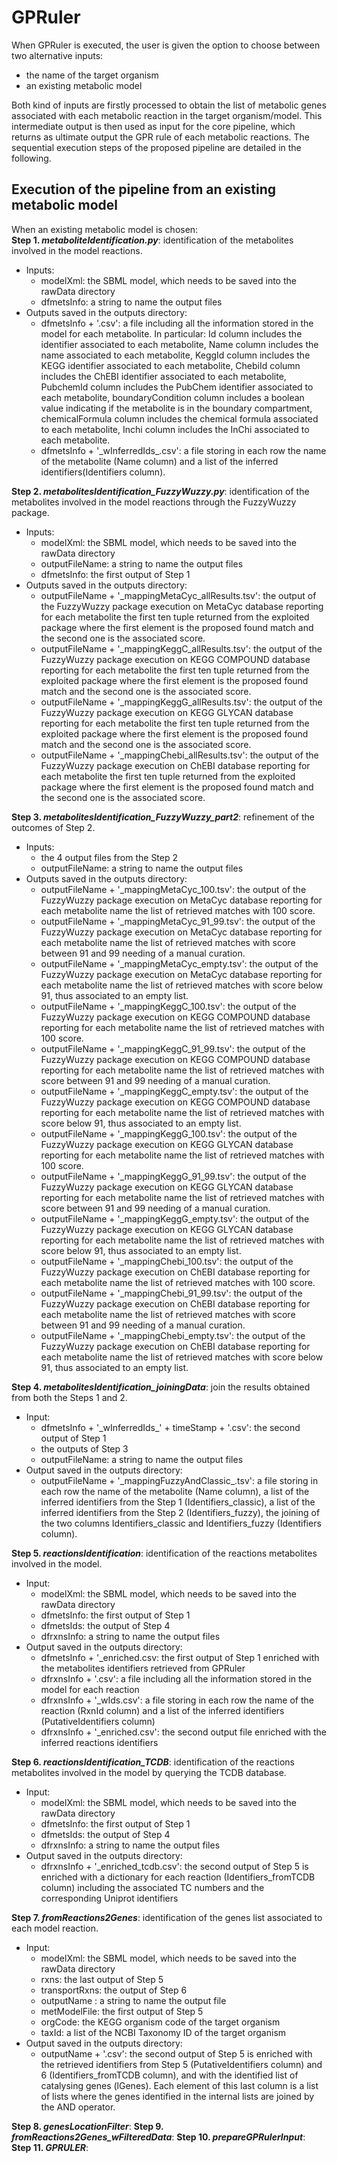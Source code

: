 # GPRuler

When GPRuler is executed, the user is given the option to choose between two alternative inputs:
* the name of the target organism
* an existing metabolic model

Both kind of inputs are firstly processed to obtain the list of metabolic genes associated with each metabolic reaction in the target organism/model. This intermediate output is then used as input for the core pipeline, which returns as ultimate output the GPR rule of each metabolic reactions.
The sequential execution steps of the proposed pipeline are detailed in the following.  

## Execution of the pipeline from an existing metabolic model
When an existing metabolic model is chosen:  
**Step 1. *metaboliteIdentification.py***: identification of the metabolites involved in the model reactions.
 * Inputs:
   * modelXml: the SBML model, which needs to be saved into the rawData directory
   * dfmetsInfo: a string to name the output files
 * Outputs saved in the outputs directory:
   * dfmetsInfo + \'.csv\': a file including all the information stored in the model for each metabolite. In particular: Id column includes the identifier associated to each metabolite, Name column includes the name associated to each metabolite, KeggId column includes the KEGG identifier associated to each metabolite, ChebiId  column includes the ChEBI identifier associated to each metabolite, PubchemId column includes the PubChem identifier associated to each metabolite, boundaryCondition column includes a boolean value indicating if the metabolite is in the boundary compartment, chemicalFormula column includes the chemical formula associated to each metabolite, Inchi column includes the InChi associated to each metabolite.
   * dfmetsInfo + \'\_wInferredIds\_.csv\': a file storing in each row the name of the metabolite (Name column) and a list of the inferred identifiers(Identifiers column).

**Step 2. *metabolitesIdentification_FuzzyWuzzy.py***: identification of the metabolites involved in the model reactions through the FuzzyWuzzy package.
* Inputs:
   * modelXml: the SBML model, which needs to be saved into the rawData directory
   * outputFileName: a string to name the output files
   * dfmetsInfo: the first output of Step 1
 * Outputs saved in the outputs directory:
   * outputFileName + \'\_mappingMetaCyc\_allResults.tsv\': the output of the FuzzyWuzzy package execution on MetaCyc database reporting for each metabolite the first ten tuple returned from the exploited package where the first element is the proposed found match and the second one is the associated score.
   * outputFileName + \'\_mappingKeggC\_allResults.tsv\': the output of the FuzzyWuzzy package execution on KEGG COMPOUND database reporting for each metabolite the first ten tuple returned from the exploited package where the first element is the proposed found match and the second one is the associated score.
   * outputFileName + \'\_mappingKeggG\_allResults.tsv\': the output of the FuzzyWuzzy package execution on KEGG GLYCAN database reporting for each metabolite the first ten tuple returned from the exploited package where the first element is the proposed found match and the second one is the associated score.
   * outputFileName + \'\_mappingChebi\_allResults.tsv\': the output of the FuzzyWuzzy package execution on ChEBI database reporting for each metabolite the first ten tuple returned from the exploited package where the first element is the proposed found match and the second one is the associated score.  

**Step 3. *metabolitesIdentification_FuzzyWuzzy_part2***: refinement of the outcomes of Step 2.
  * Inputs:
    * the 4 output files from the Step 2
    * outputFileName: a string to name the output files
  * Outputs saved in the outputs directory:
    * outputFileName + \'\_mappingMetaCyc\_100.tsv\': the output of the FuzzyWuzzy package execution on MetaCyc database reporting for each metabolite name the list of retrieved matches with 100 score.
    * outputFileName + \'\_mappingMetaCyc_91_99.tsv\': the output of the FuzzyWuzzy package execution on MetaCyc database reporting for each metabolite name the list of retrieved matches with score between 91 and 99 needing of a manual curation.
    * outputFileName + \'\_mappingMetaCyc_empty.tsv\': the output of the FuzzyWuzzy package execution on MetaCyc database reporting for each metabolite name the list of retrieved matches with score below 91, thus associated to an empty list.
    * outputFileName + \'\_mappingKeggC\_100.tsv\': the output of the FuzzyWuzzy package execution on KEGG COMPOUND database reporting for each metabolite name the list of retrieved matches with 100 score.
    * outputFileName + \'\_mappingKeggC\_91\_99.tsv\': the output of the FuzzyWuzzy package execution on KEGG COMPOUND database reporting for each metabolite name the list of retrieved matches with score between 91 and 99 needing of a manual curation.
    * outputFileName + \'\_mappingKeggC\_empty.tsv\': the output of the FuzzyWuzzy package execution on KEGG COMPOUND database reporting for each metabolite name the list of retrieved matches with score below 91, thus associated to an empty list.
    * outputFileName + \'\_mappingKeggG\_100.tsv\': the output of the FuzzyWuzzy package execution on KEGG GLYCAN database reporting for each metabolite name the list of retrieved matches with 100 score.
    * outputFileName + \'\_mappingKeggG\_91\_99.tsv\': the output of the FuzzyWuzzy package execution on KEGG GLYCAN database reporting for each metabolite name the list of retrieved matches with score between 91 and 99 needing of a manual curation.
    * outputFileName + \'\_mappingKeggG\_empty.tsv\': the output of the FuzzyWuzzy package execution on KEGG GLYCAN database reporting for each metabolite name the list of retrieved matches with score below 91, thus associated to an empty list.
    * outputFileName + \'\_mappingChebi\_100.tsv\': the output of the FuzzyWuzzy package execution on ChEBI database reporting for each metabolite name the list of retrieved matches with 100 score.
    * outputFileName + \'\_mappingChebi\_91\_99.tsv\': the output of the FuzzyWuzzy package execution on ChEBI database reporting for each metabolite name the list of retrieved matches with score between 91 and 99 needing of a manual curation.
    * outputFileName + \'\_mappingChebi\_empty.tsv\': the output of the FuzzyWuzzy package execution on ChEBI database reporting for each metabolite name the list of retrieved matches with score below 91, thus associated to an empty list.

**Step 4. *metabolitesIdentification_joiningData***: join the results obtained from both the Steps 1 and 2.
  * Input:
    * dfmetsInfo + \'\_wInferredIds\_\' + timeStamp + \'.csv\': the second output of Step 1
    * the outputs of Step 3
    * outputFileName: a string to name the output files
  * Output saved in the outputs directory:
    * outputFileName + \'\_mappingFuzzyAndClassic\_.tsv\': a file storing in each row the name of the metabolite (Name column), a list of the inferred identifiers from the Step 1 (Identifiers_classic), a list of the inferred identifiers from the Step 2 (Identifiers_fuzzy), the joining of the two columns Identifiers_classic and Identifiers_fuzzy (Identifiers column).

**Step 5. *reactionsIdentification***: identification of the reactions metabolites involved in the model.
  * Input:
    * modelXml: the SBML model, which needs to be saved into the rawData directory
    * dfmetsInfo: the first output of Step 1
    * dfmetsIds: the output of Step 4
    * dfrxnsInfo: a string to name the output files
  * Output saved in the outputs directory:
    * dfmetsInfo + \'\_enriched.csv: the first output of Step 1 enriched with the metabolites identifiers retrieved from GPRuler
    * dfrxnsInfo + \'.csv\': a file including all the information stored in the model for each reaction
    * dfrxnsInfo + \'\_wIds.csv\': a file storing in each row the name of the reaction (RxnId column) and a list of the inferred identifiers (PutativeIdentifiers column)
    * dfrxnsInfo + \'\_enriched.csv\': the second output file enriched with the inferred reactions identifiers

**Step 6. *reactionsIdentification_TCDB***: identification of the reactions metabolites involved in the model by querying the TCDB database.
* Input:
  * modelXml: the SBML model, which needs to be saved into the rawData directory
  * dfmetsInfo: the first output of Step 1
  * dfmetsIds: the output of Step 4
  * dfrxnsInfo: a string to name the output files
* Output saved in the outputs directory:
  * dfrxnsInfo + \'\_enriched\_tcdb.csv\': the second output of Step 5 is enriched with a dictionary for each reaction (Identifiers_fromTCDB column) including the associated TC numbers and the corresponding Uniprot identifiers

**Step 7. *fromReactions2Genes***: identification of the genes list associated to each model reaction.
* Input:
  * modelXml: the SBML model, which needs to be saved into the rawData directory
  * rxns: the last output of Step 5
  * transportRxns: the output of Step 6
  * outputName : a string to name the output file
  * metModelFile: the first output of Step 5
  * orgCode: the KEGG organism code of the target organism
  * taxId: a list of the NCBI Taxonomy ID of the target organism
* Output saved in the outputs directory:
  * outputName + \'.csv\': the second output of Step 5 is enriched with the retrieved identifiers from Step 5 (PutativeIdentifiers column) and 6 (Identifiers_fromTCDB column), and with the identified list of catalysing genes (lGenes). Each element of this last column is a list of lists where the genes identified in the internal lists are joined by the AND operator.


**Step 8. *genesLocationFilter***:
**Step 9. *fromReactions2Genes_wFilteredData***:
**Step 10. *prepareGPRulerInput***:
**Step 11. *GPRULER***:


<!--
## Input data
All input data are saved or required to be saved in a folder name `inputData`.  

When GPRuler is executed, the user is given the option to choose between the use of test models (option 1) and the use of your own data (option 2) - **Do you want to use test models (1) or your own data (2)?**:
* *If option 1 is chosen*, the user is also given the option to choose among HMRcore (option 1), Recon 3 (option 2), Yeast 7 (option 3) and Yeast8 (option 4) models - **Which test model you wanto to use? HMRcore (1), Recon 3 (2), Yeast 7 (3), Yeast 8 (4)**. According to the choice, the inputData directory includes for each model two files: the complete list of genes included in the model, which is a tab-separated file reporting the KEGG (`keggId` column) and the Uniprot (`uniprotId` column) identifiers of each gene (file name ends with `*_Kegg2UniprotGenes`); the complete list of reactions included in the model, which is a tab-separated file reporting for each reaction of the *Rxn* column the list of catalysing genes in the `Genes` column (file name ends with `*_Rxns2Genes`).
* *If option 2 is chosen*, the user is given the option to use own data starting from the name of the organism of interest (option 1) or from the list of reactions included in his/her own model and the associated metabolic genes (option 2) - **Which type of input data you have? Organism Name (1) or Reactions-Genes associations (2)**.
  * *If option 1 is chosen*, the user is firstly prompted for the name of the model he/she wants to generate - **Which is the model name?**. Then, the user is prompted for the target organism - **Do you have the organism name (1) or the KEGG code (2) of the organism under investigation?** - starting from the name (option 1) or the KEGG code (option 2). In option 1 - **Insert the organism name:** - the name is inserted and putative KEGG codes to choose from are returned - **Type the correct KEGG code among the returned ones:**. *In option 2* - **Insert the KEGG organism code:** - the KEGG code is known and inserted from the user. Starting from this information, KEGG database is queried to search from the list of metabolic genes annotated for the target organism and the corresponding list of catalysed reactions. In this regard, three additional tab-separated files are saved in the inputData folder:
    * file name ending with `*_GeneId2Rxns`: for each metabolic gene in the `GeneId` column the corresponding list of catalysed reaction is reported in `Rxns` column;
    * file name ending with `*_RxnId2Equation`: for each retrieved reaction in the `RxnId` column the corresponding equation is reported where the involved compounds are expressed through their KEGG identifier (`Equation` column) or their complete name (`Definition` column);
    * file name ending with `*_RxnId2ECs`: for each retrieved reaction in the `RxnId` column the corresponding list of EC number is reported in the `EC number` column;
    * file name ending with `*_Rxns2Genes`: for each retrieved reaction in the `Rxn` column the list of corresponding metabolic catalysing genes is reported in `Genes` column;
    * file name ending with `*_Kegg2UniprotGenes`: for each KEGG identifier in the `keggId` column of the retrieved list of metabolic genes the corresponding UNIPROT identifier is reported in `uniprotId` column.
  Finally, the user is given the option to choose between the possibility to insert the right regular expression used in order to identify the strings underlying the list of KEGG genes identifiers (option 1), or to infer the correct regular expression from the retrieved previous data (option 2) - **Do you want to manually insert your regex (1) or infer it from your data (2)?**.
  * *If option 2 is chosen*, the user is firstly prompted for the name of the model he/she wants to generate - **Which is the model name?**. Secondly, the user is prompted for the file name of the reactions to genes associations: the required input is a tab-separated file with two columns named `Rxn` and `Genes`, which respectively report the list of target reactions and the corresponding catalysing genes. Then, the user is prompted for the target organism - **Do you have the organism name (1) or the KEGG code (2) of the organism under investigation?** - starting from the name (option 1) or the KEGG code (option 2): see above for the details. Finally, the user is given the option to choose between the possibility to insert the right regular expression used in order to identify the strings underlying the list of KEGG genes identifiers (option 1), or to infer the correct regular expression from the retrieved previous data (option 2) - **Do you want to manually insert your regex (1) or infer it from your data (2)?**.

## Output data
When all the pipeline is executed, three output files are generated:
* a tab-separated file named as follow: `model + '_GenesData_' + timeStamp`, where model is the model name inserted as input data and timeStamp reports the date and time of the pipeline execution. This file includes 27 columns where for each gene all the retrieved relative information are returned.
* a tab-separated file named as follow: `model + '_GenesRelationships_' + timeStamp`, where model is the model name inserted as input data and timeStamp reports the date and time of the pipeline execution. This file includes 4 columns where for each gene all the genes having an AND or an OR relationship are reported.
* a tab-separated file named as follow: `model + '_gprRules_' + timeStamp`, where model is the model name inserted as input data and timeStamp reports the date and time of the pipeline execution. This file, which includes 3 columns, is an enrichment of the input file reporting for each input reaction the list of catalysing gene due to the inclusion in the `GPR rule` column of the corresponding reconstructed GPR rule. -->
